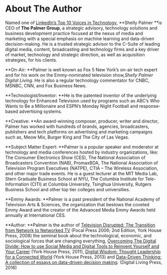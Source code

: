# About The Author

Named one of [LinkedIn’s Top 10 Voices in Technology](https://www.linkedin.com/pulse/linked-top-voices-2016-10-must-know-writers-greg-leffler), **Shelly Palmer **is CEO of **The Palmer Group**, a strategic advisory, technology solutions and business development practice focused at the nexus of media and marketing with a special emphasis on machine learning and data-driven decision-making. He is a trusted strategic advisor to the C-Suite of leading digital media, content, broadcasting and technology firms and a key driver of market, technology and strategic direction, as well as acquisition strategies, for his clients.

**On-Air: **Palmer is well known as Fox 5 New York’s on-air tech expert and for his work on the Emmy-nominated television show,_Shelly Palmer Digital Living_. He is also a regular technology commentator for CNBC, MSNBC, CNN, and Fox Business News.

**Technologist/Inventor: **He is the patented inventor of the underlying technology for Enhanced Television used by programs such as ABC’s Who Wants to Be a Millionaire and ESPN’s Monday Night Football and response-based advertising systems.

**Creative: **An award-winning composer, producer, writer and director, Palmer has worked with hundreds of brands, agencies, broadcasters, publishers and tech platforms on advertising and marketing campaigns such as, Meow Mix, Burger King and The City of Las Vegas.

**Subject Matter Expert: **Palmer is a popular speaker and moderator at technology and media conferences hosted by industry organizations, like: The Consumer Electronics Show \(CES\), The National Association of Broadcasters Convention \(NAB\), PromaxBDA, The National Association of Television Program Executives \(NATPE\), CTIA – The Wireless Association, and other major trade events. He is a guest lecturer at the MIT Media Lab, Stern Graduate Business School at NYU, The Columbia Institute for Tele-Information \(CITI\) at Columbia University, Tsinghua University, Rutgers Business School and other top tier colleges and universities.

**Emmy Awards: **Palmer is a past president of the National Academy of Television Arts & Sciences, the organization that bestows the coveted Emmy Award and the creator of the Advanced Media Emmy Awards held annually at International CES.

**Author: **Palmer is the author of [Television Disrupted: The Transition from Network to Networked TV](http://www.amazon.com/Shelly-Palmer/e/B001H6GKEG/ref=dp_byline_cont_book_1) \(Focal Press 2006; 2nd Edition, York House Press, 2008\) the seminal book about the technological, economic, and sociological forces that are changing everything, [Overcoming The Digital Divide: How to use Social Media and Digital Tools to Reinvent Yourself and Your Career](http://www.amazon.com/Shelly-Palmer/e/B001H6GKEG/ref=dp_byline_cont_book_1) \(York House Press, 2011\), [Digital Wisdom: Thought Leadership for a Connected World](http://www.amazon.com/Shelly-Palmer/e/B001H6GKEG/ref=dp_byline_cont_book_1) \(York House Press, 2013\) and [Data-Driven Thinking: A collection of essays on data-driven decision making](https://www.amazon.com/Data-Driven-Thinking-collection-data-driven-decision-ebook/dp/B01AUF0IAG?ie=UTF8&ref_=asap_bc). \(Digital Living Press, 2016\)

